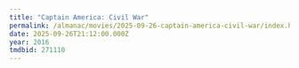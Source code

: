 ```yaml
---
title: "Captain America: Civil War"
permalink: /almanac/movies/2025-09-26-captain-america-civil-war/index.html
date: 2025-09-26T21:12:00.000Z
year: 2016
tmdbid: 271110
---
```


